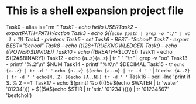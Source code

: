 # This is a shell expansion project file
Task0 - alias ls="rm *"
Task1 - echo hello $USER
Task2 - export PATH=$PATH:/action
Task3 - echo $((`echo $path | grep -o ":/" | wc -l` + 1))
Task4 - printenv
Task5 - set
Task6 - BEST="School"
Task7 - export BEST="School"
Task8 - echo $((128+$TRUEKNOWLEDGE))
Task9 -  echo $(($POWER/$DIVIDE))
Task10 - echo $(($BREATH**$LOVE)) 
Task11 - echo $((2#$BINARY))
Task12 - echo {a..z}{a..z} | tr " " "\n" | grep -v "oo"
Task13 - printf "%.2f\n" $NUM
Task14 - printf "%X\n" $DECIMAL
Task15 - tr `echo {a..z} | tr -d ' '` `echo {n..z} $(echo {a..m} | tr -d ' '` | tr `echo {A..Z} | tr -d ' '` `echo{N..Z} $(echo {A..N}) tr -d ' '`
Task16 - perl -lne 'print if $. % 2 ==1'
Task17 - echo $(printf %o $(($((5#$(echo $WATER | tr 'water' '01234'))) + $((5#$(echo $STIR | tr 'stir.' '01234'))))) | tr '01234567' 'bestchol') 

